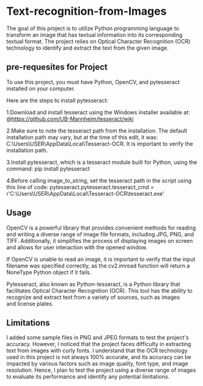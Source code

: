 # Text-recognition-from-Images

The goal of this project is to utilize Python programming language to transform an image that has textual information into its corresponding textual format. The project relies on Optical Character Recognition (OCR) technology to identify and extract the text from the given image.

## pre-requesites for Project

To use this project, you must have Python, OpenCV, and pytesseract installed on your computer.

Here are the steps to install pytesseract:

1.Download and install tesseract using the Windows installer available at: @https://github.com/UB-Mannheim/tesseract/wiki

2.Make sure to note the tesseract path from the installation. The default installation path may vary, but at the time of this edit, it was: C:\Users\USER\AppData\Local\Tesseract-OCR. It is important to verify the installation path.

3.Install pytesseract, which is a tesseract module built for Python, using the command: pip install pytesseract

4.Before calling image_to_string, set the tesseract path in the script using this line of code:
pytesseract.pytesseract.tesseract_cmd = r'C:\Users\USER\AppData\Local\Tesseract-OCR\tesseract.exe'

## Usage

OpenCV is a powerful library that provides convenient methods for reading and writing a diverse range of image file formats, including JPG, PNG, and TIFF. Additionally, it simplifies the process of displaying images on screen and allows for user interaction with the opened window.

If OpenCV is unable to read an image, it is important to verify that the input filename was specified correctly, as the cv2.imread function will return a NoneType Python object if it fails.

Pytesseract, also known as Python-tesseract, is a Python library that facilitates Optical Character Recognition (OCR). This tool has the ability to recognize and extract text from a variety of sources, such as images and license plates.

## Limitations

I added some sample files in PNG and JPEG formats to test the project's accuracy. However, I noticed that the project faces difficulty in extracting text from images with curly fonts. I understand that the OCR technology used in this project is not always 100% accurate, and its accuracy can be impacted by various factors such as image quality, font type, and image resolution. Hence, I plan to test the project using a diverse range of images to evaluate its performance and identify any potential limitations.
